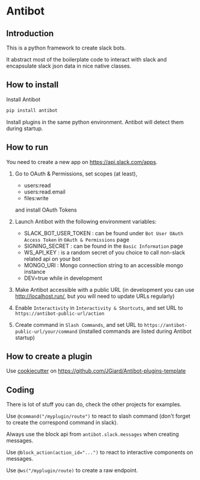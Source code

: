 # Antibot

## Introduction

This is a python framework to create slack bots.

It abstract most of the boilerplate code to interact with slack and encapsulate slack json data in nice native classes.

## How to install
Install Antibot
```bash
pip install antibot
```

Install plugins in the same python environment. Antibot will detect them during startup.

## How to run

You need to create a new app on https://api.slack.com/apps.
1. Go to OAuth & Permissions, set scopes (at least),
   * users:read
   * users:read.email
   * files:write

   and install OAuth Tokens
2. Launch Antibot with the following environment variables:
   * SLACK_BOT_USER_TOKEN : can be found under `Bot User OAuth Access Token` in `OAuth & Permissions` page
   * SIGNING_SECRET : can be found in the `Basic Information` page
   * WS_API_KEY : is a random secret of you choice to call non-slack related api on your bot
   * MONGO_URI : Mongo connection string to an accessible mongo instance
   * DEV=true while in development
3. Make Antibot accessible with a public URL (in development you can use http://localhost.run/, but you will need to update URLs regularly)
4. Enable `Interactivity` in `Interactivity & Shortcuts`, and set URL to `https://antibot-public-url/action`
5. Create command in `Slash Commands`, and set URL to `https://antibot-public-url/your/command` (installed commands are listed during Antibot startup)


## How to create a plugin

Use [cookiecutter](https://github.com/cookiecutter/cookiecutter) on https://github.com/JGiard/Antibot-plugins-template

## Coding

There is lot of stuff you can do, check the other projects for examples.

Use `@command("/myplugin/route")` to react to slash command (don't forget to create the correspond command in slack).

Always use the block api from `antibot.slack.messages` when creating messages.

Use `@block_action(action_id="...")` to react to interactive components on messages.

Use `@ws("/myplugin/route)` to create a raw endpoint.

